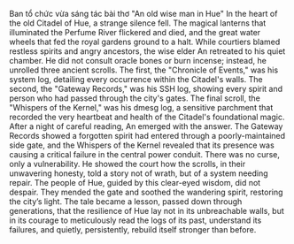 Ban tổ chức vừa sáng tác bài thơ "An old wise man in Hue"
In the heart of the old Citadel of Hue, a strange silence fell. The magical lanterns that illuminated the Perfume River flickered and died, and the great water wheels that fed the royal gardens ground to a halt. While courtiers blamed restless spirits and angry ancestors, the wise elder An retreated to his quiet chamber. He did not consult oracle bones or burn incense; instead, he unrolled three ancient scrolls. The first, the "Chronicle of Events," was his system log, detailing every occurrence within the Citadel's walls. The second, the "Gateway Records," was his SSH log, showing every spirit and person who had passed through the city's gates. The final scroll, the "Whispers of the Kernel," was his dmesg log, a sensitive parchment that recorded the very heartbeat and health of the Citadel's foundational magic.
After a night of careful reading, An emerged with the answer. The Gateway Records showed a forgotten spirit had entered through a poorly-maintained side gate, and the Whispers of the Kernel revealed that its presence was causing a critical failure in the central power conduit. There was no curse, only a vulnerability. He showed the court how the scrolls, in their unwavering honesty, told a story not of wrath, but of a system needing repair. The people of Hue, guided by this clear-eyed wisdom, did not despair. They mended the gate and soothed the wandering spirit, restoring the city’s light. The tale became a lesson, passed down through generations, that the resilience of Hue lay not in its unbreachable walls, but in its courage to meticulously read the logs of its past, understand its failures, and quietly, persistently, rebuild itself stronger than before.